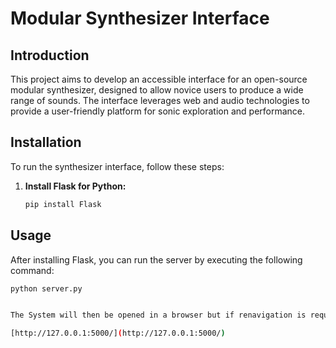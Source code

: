 # Modular Synthesizer Interface

## Introduction
This project aims to develop an accessible interface for an open-source modular synthesizer, designed to allow novice users to produce a wide range of sounds. The interface leverages web and audio technologies to provide a user-friendly platform for sonic exploration and performance.

## Installation
To run the synthesizer interface, follow these steps:

1. **Install Flask for Python:**
    ```bash
    pip install Flask
    ```

## Usage
After installing Flask, you can run the server by executing the following command:

```bash
python server.py


The System will then be opened in a browser but if renavigation is required head to:

[http://127.0.0.1:5000/](http://127.0.0.1:5000/)
